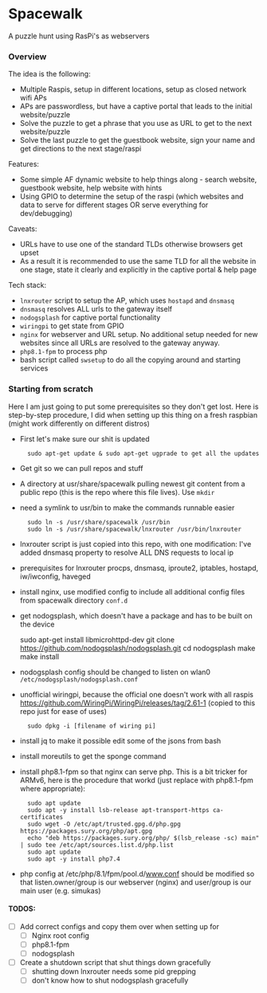 # Spacewalk

A puzzle hunt using RasPi's as webservers

### Overview

The idea is the following:

* Multiple Raspis, setup in different locations, setup as closed network wifi APs
* APs are passwordless, but have a captive portal that leads to the initial website/puzzle
* Solve the puzzle to get a phrase that you use as URL to get to the next website/puzzle
* Solve the last puzzle to get the guestbook website, sign your name and get directions to the next stage/raspi

Features:

* Some simple AF dynamic website to help things along - search website, guestbook website, help website with hints
* Using GPIO to determine the setup of the raspi (which websites and data to serve for different stages OR serve everything for dev/debugging)

Caveats:

* URLs have to use one of the standard TLDs otherwise browsers get upset
* As a result it is recommended to use the same TLD for all the website in one stage, state it clearly and explicitly in the captive portal & help page

Tech stack:
* `lnxrouter` script to setup the AP, which uses `hostapd` and `dnsmasq`
* `dnsmasq` resolves ALL urls to the gateway itself
* `nodogsplash` for captive portal functionality
* `wiringpi` to get state from GPIO
* `nginx` for webserver and URL setup. No additional setup needed for new websites since all URLs are resolved to the gateway anyway.
* `php8.1-fpm` to process php
* bash script called `swsetup` to do all the copying around and starting services

### Starting from scratch

Here I am just going to put some prerequisites so they don't get lost. Here is step-by-step procedure, I did when setting up this thing on a fresh raspbian (might work differently on different distros)

* First let's make sure our shit is updated

        sudo apt-get update & sudo apt-get ugprade to get all the updates

* Get git so we can pull repos and stuff 
* A directory at usr/share/spacewalk pulling newest git content from a public repo (this is the repo where this file lives). Use `mkdir`
* need a symlink to usr/bin to make the commands runnable easier

        sudo ln -s /usr/share/spacewalk /usr/bin
        sudo ln -s /usr/share/spacewalk/lnxrouter /usr/bin/lnxrouter

* lnxrouter script is just copied into this repo, with one modification: I've added dnsmasq property to resolve ALL DNS requests to local ip
* prerequisites for lnxrouter procps, dnsmasq, iproute2, iptables, hostapd, iw/iwconfig, haveged
* install nginx, use modified config to include all additional config files from spacewalk directory `conf.d`
* get nodogsplash, which doesn't have a package and has to be built on the device

    sudo apt-get install libmicrohttpd-dev
    git clone https://github.com/nodogsplash/nodogsplash.git
    cd nodogsplash
    make
    make install

* nodogsplash config should be changed to listen on wlan0 `/etc/nodogsplash/nodogsplash.conf`
* unofficial wiringpi, because the official one doesn't work with all raspis https://github.com/WiringPi/WiringPi/releases/tag/2.61-1 (copied to this repo just for ease of uses)

        sudo dpkg -i [filename of wiring pi]

* install jq to make it possible edit some of the jsons from bash
* install moreutils to get the sponge command
* install php8.1-fpm so that nginx can serve php. This is a bit tricker for ARMv6, here is the procedure that workd (just replace with php8.1-fpm where appropriate):

        sudo apt update
        sudo apt -y install lsb-release apt-transport-https ca-certificates
        sudo wget -O /etc/apt/trusted.gpg.d/php.gpg https://packages.sury.org/php/apt.gpg
        echo "deb https://packages.sury.org/php/ $(lsb_release -sc) main" | sudo tee /etc/apt/sources.list.d/php.list
        sudo apt update
        sudo apt -y install php7.4  

* php config at /etc/php/8.1/fpm/pool.d/www.conf should be modified so that listen.owner/group is our webserver (nginx) and user/group is our main user (e.g. simukas)

#### TODOS:

- [ ] Add correct configs and copy them over when setting up for
    - [ ] Nginx root config
    - [ ] php8.1-fpm
    - [ ] nodogsplash
- [ ] Create a shutdown script that shut things down gracefully
    - [ ] shutting down lnxrouter needs some pid grepping
    - [ ] don't know how to shut nodogsplash gracefully
